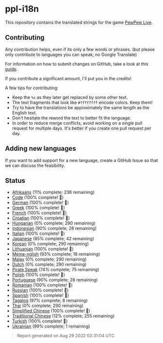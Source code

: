 [//]: # "This file is automatically generated by generate_readme.py"
# ppl-i18n
This repository contains the translated strings for the game [PewPew Live](https://pewpew.live).
## Contributing
Any contribution helps, even if its only a few words or phrases.
(but please only contribute to languages you can speak; no Google Translate)

For information on how to submit changes on GitHub, take a look at this [guide](https://docs.github.com/en/free-pro-team@latest/github/managing-files-in-a-repository/editing-files-in-another-users-repository).

If you contribute a significant amount, I'll put you in the credits!

A few tips for contributing:
* Keep the `%s` as they later get replaced by some other text.
* The text fragments that look like `#ffffffff` encode colors. Keep them!
* Try to have the translations be approximately the same length as the English text.
* Don't hesitate the reword the text to better fit the language.
* In order to reduce merge conflicts, avoid working on a single pull request for multiple days. It's better if you create one pull request per day.
## Adding new languages
If you want to add support for a new language, create a GitHub Issue so that we can discuss
the feasibility.
## Status
* [Afrikaans](/translations/afr.po) (11% complete; 236 remaining)
* [Code](/translations/code.po) (100% complete! 🎉)
* [German](/translations/deu.po) (100% complete! 🎉)
* [Greek](/translations/gre.po) (100% complete! 🎉)
* [French](/translations/fra.po) (100% complete! 🎉)
* [Croatian](/translations/hrv.po) (100% complete! 🎉)
* [Hungarian](/translations/hun.po) (0% complete; 290 remaining)
* [Indonesian](/translations/ind.po) (90% complete; 28 remaining)
* [Italian](/translations/ita.po) (100% complete! 🎉)
* [Japanese](/translations/jpn.po) (85% complete; 42 remaining)
* [Korean](/translations/kor.po) (0% complete; 290 remaining)
* [Lithuanian](/translations/lit.po) (100% complete! 🎉)
* [Meme-nglish](/translations/meme.po) (93% complete; 18 remaining)
* [Malay](/translations/msa.po) (0% complete; 290 remaining)
* [Dutch](/translations/nld.po) (0% complete; 290 remaining)
* [Pirate Speak](/translations/pirate.po) (74% complete; 75 remaining)
* [Polish](/translations/pol.po) (100% complete! 🎉)
* [Portuguese](/translations/por.po) (90% complete; 28 remaining)
* [Romanian](/translations/ron.po) (100% complete! 🎉)
* [Russian](/translations/rus.po) (100% complete! 🎉)
* [Spanish](/translations/spa.po) (100% complete! 🎉)
* [Tagalog](/translations/tgl.po) (97% complete; 8 remaining)
* [Thai](/translations/tha.po) (0% complete; 290 remaining)
* [Simplified Chinese](/translations/chs.po) (100% complete! 🎉)
* [Traditional Chinese](/translations/cht.po) (12% complete; 255 remaining)
* [Turkish](/translations/tur.po) (100% complete! 🎉)
* [Ukrainian](/translations/ukr.po) (99% complete; 1 remaining)
> Report generated on Aug 29 2022 02:31:04 UTC